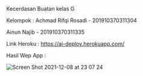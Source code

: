 Kecerdasan Buatan kelas G

Kelompok :
Achmad Rifqi Rosadi - 201910370311304

Ainun Najib - 201910370311335

Link Heroku : https://ai-deploy.herokuapp.com/


Hasil Wep App :


![Screen Shot 2021-12-08 at 23 07 24](https://user-images.githubusercontent.com/55131961/145242203-2206ac64-03f6-4f48-9623-e9c11d966843.png)

